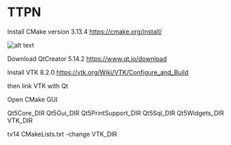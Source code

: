 # TTPN

Install CMake version 3.13.4
https://cmake.org/install/

![alt text](link)



Download QtCreator 5.14.2
https://www.qt.io/download

Install VTK 8.2.0
https://vtk.org/Wiki/VTK/Configure_and_Build

then link VTK with Qt

Open CMake GUI

Qt5Core_DIR
Qt5Gui_DIR
Qt5PrintSupport_DIR
Qt5Sql_DIR
Qt5Widgets_DIR
VTK_DIR

tv14 CMakeLists.txt
-change VTK_DIR
